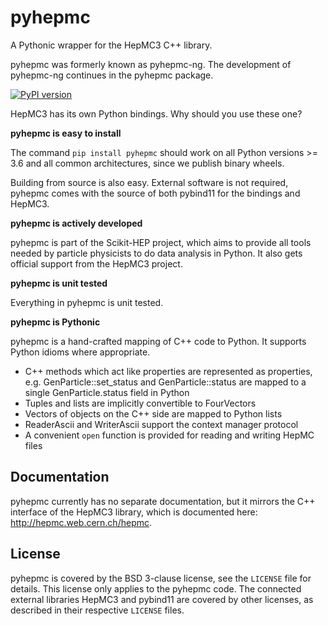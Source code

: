 # pyhepmc
<!-- begin of description -->
A Pythonic wrapper for the HepMC3 C++ library.
<!-- end of description -->

pyhepmc was formerly known as pyhepmc-ng. The development of pyhepmc-ng continues in the pyhepmc package.

[![PyPI version](https://badge.fury.io/py/pyhepmc.svg)](https://badge.fury.io/py/pyhepmc)

<!-- begin of description -->
HepMC3 has its own Python bindings. Why should you use these one?

**pyhepmc is easy to install**

The command `pip install pyhepmc` should work on all Python versions >= 3.6 and all common architectures, since we publish binary wheels.

Building from source is also easy. External software is not required, pyhepmc comes with the source of both pybind11 for the bindings and HepMC3.

**pyhepmc is actively developed**

pyhepmc is part of the Scikit-HEP project, which aims to provide all tools needed by particle physicists to do data analysis in Python. It also gets official support from the HepMC3 project.

**pyhepmc is unit tested**

Everything in pyhepmc is unit tested.

**pyhepmc is Pythonic**

pyhepmc is a hand-crafted mapping of C++ code to Python. It supports Python idioms
where appropriate.

- C++ methods which act like properties are represented as properties,
  e.g. GenParticle::set_status and GenParticle::status are mapped to a single
  GenParticle.status field in Python
- Tuples and lists are implicitly convertible to FourVectors
- Vectors of objects on the C++ side are mapped to Python lists
- ReaderAscii and WriterAscii support the context manager protocol
- A convenient `open` function is provided for reading and writing HepMC files

## Documentation

pyhepmc currently has no separate documentation, but it mirrors the C++ interface of the HepMC3 library, which is documented here: http://hepmc.web.cern.ch/hepmc.
<!-- end of description -->

## License

pyhepmc is covered by the BSD 3-clause license, see the `LICENSE` file for details. This license only applies to the pyhepmc code. The connected external libraries HepMC3 and pybind11 are covered by other licenses, as described in their respective `LICENSE` files.
